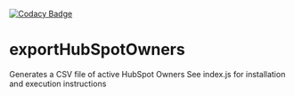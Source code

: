 [![Codacy Badge](https://api.codacy.com/project/badge/Grade/41b93d41858d46228d3c3517f2b801f0)](https://www.codacy.com/manual/nick-myers-dt/exportHubSpotOwners?utm_source=github.com&amp;utm_medium=referral&amp;utm_content=nick-myers-dt/exportHubSpotOwners&amp;utm_campaign=Badge_Grade)

# exportHubSpotOwners

Generates a CSV file of active HubSpot Owners
See index.js for installation and execution instructions
